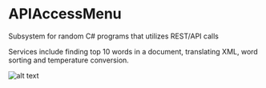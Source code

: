# APIAccessMenu
Subsystem for random C# programs that utilizes REST/API calls

Services include finding top 10 words in a document, translating XML, word sorting and temperature conversion.

![alt text](https://github.com/ClckWrk550/APIAccessMenu/blob/Menu.png?raw=true)
